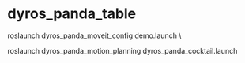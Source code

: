 # dyros_panda_table

roslaunch dyros_panda_moveit_config demo.launch \\

roslaunch dyros_panda_motion_planning dyros_panda_cocktail.launch

